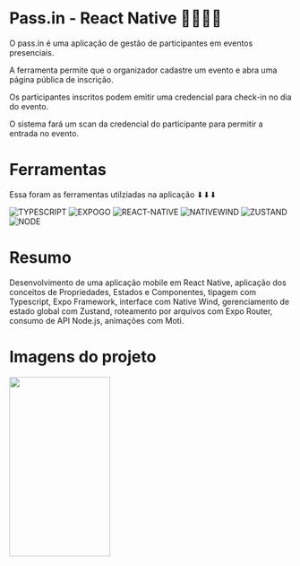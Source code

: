 # Pass.in - React Native 📱👨🏽‍💻

O pass.in é uma aplicação de gestão de participantes em eventos presenciais.

A ferramenta permite que o organizador cadastre um evento e abra uma página pública de inscrição.

Os participantes inscritos podem emitir uma credencial para check-in no dia do evento.

O sistema fará um scan da credencial do participante para permitir a entrada no evento.

# Ferramentas
<p>Essa foram as ferramentas utilziadas na aplicação ⬇⬇⬇</p>

![TYPESCRIPT](https://img.shields.io/badge/TypeScript-%2320232a.svg?style=for-the-badge&logo=typescript&logoColor=blue)
![EXPOGO](https://img.shields.io/badge/expo%20go-%2320232a.svg?style=for-the-badge&logo=expo&logoColor=white)
![REACT-NATIVE](https://img.shields.io/badge/react_native-%2320232a.svg?style=for-the-badge&logo=react&logoColor=%2361DAFB)
![NATIVEWIND](https://img.shields.io/badge/Native%20Wind-%2320232a.svg?style=for-the-badge&logo=tailwind-css&logoColor=%2361DAFB)
![ZUSTAND](https://img.shields.io/badge/Zustand-%2320232a.svg?style=for-the-badge)
![NODE](https://img.shields.io/badge/nodejs-%2320232a.svg?style=for-the-badge&logo=node.js&logoColor=green)

# Resumo

Desenvolvimento de uma aplicação mobile em React Native, aplicação dos conceitos de Propriedades, 
Estados e Componentes, tipagem com Typescript, Expo Framework, interface com Native Wind, gerenciamento de estado global com Zustand, 
roteamento por arquivos com Expo Router, consumo de API Node.js, animações com Moti.

# Imagens do projeto


<img height="320rem" width="180rem" src="file:///C:/Users/renan/Downloads/GetTicket.png"/>
